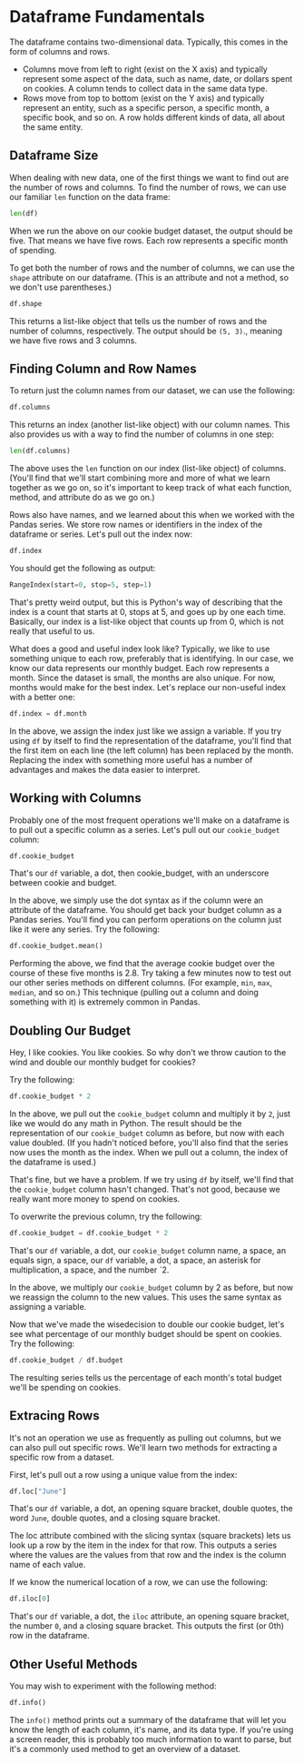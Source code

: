 
# Dataframe Fundamentals

The dataframe contains two-dimensional data. Typically, this comes in the form of columns and rows. 

- Columns move from left to right (exist on the X axis) and typically represent some aspect of the data, such as name, date, or dollars spent on cookies. A column tends to collect data in the same data type.
- Rows move from top to bottom (exist on the Y axis) and typically represent an entity, such as a specific person, a specific month, a specific book, and so on. A row holds different kinds of data, all about the same entity.

## Dataframe Size

When dealing with new data, one of the first things we want to find out are the number of rows and columns. To find the number of rows, we can use our familiar `len` function on the data frame:

```python
len(df)
```

When we run the above on our cookie budget dataset, the output should be five. That means we have five rows. Each row represents a specific month of spending.

To get both the number of rows and the number of columns, we can use the `shape` attribute on our dataframe. (This is an attribute and not a method, so we don't use parentheses.)

```python
df.shape
```

This returns a list-like object that tells us the number of rows and the number of columns, respectively. The output should be `(5, 3)`., meaning we have five rows and 3 columns.

## Finding Column and Row Names

To return just the column names from our dataset, we can use the following:

```python
df.columns
```

This returns an index (another list-like object) with our column names. This also provides us with a way to find the number of columns in one step:

```python
len(df.columns)
```

The above uses the `len` function on our index (list-like object) of columns. (You'll find that we'll start combining more and more of what we learn together as we go on, so it's important to keep track of what each function, method, and attribute do as we go on.)

Rows also have names, and we learned about this when we worked with the Pandas series. We store row names or identifiers in the index of the dataframe or series. Let's pull out the index now:

```python
df.index
```
You should get the following as output:

```python
RangeIndex(start=0, stop=5, step=1)
```

That's pretty weird output, but this is Python's way of describing that the index is a count that starts at 0, stops at 5, and goes up by one each time. Basically, our index is a list-like object that counts up from 0, which is not really that useful to us.

What does a good and useful index look like? Typically, we like to use something unique to each row, preferably that is identifying. In our case, we know our data represents our monthly budget. Each row represents a month. Since the dataset is small, the months are also unique. For now, months would make for the best index. Let's replace our non-useful index with a better one:

```python
df.index = df.month
```

In the above, we assign the index just like we assign a variable. If you try using `df` by itself to find the representation of the dataframe, you'll find that the first item on each line (the left column) has been replaced by the month. Replacing the index with something more useful has a number of advantages and makes the data easier to interpret.

## Working with Columns

Probably one of the most frequent operations we'll make on a dataframe is to pull out a specific column as a series. Let's pull out our `cookie_budget` column:

```python
df.cookie_budget
```

That's our `df` variable, a dot, then cookie_budget, with an underscore between cookie and budget.

In the above, we simply use the dot syntax as if the column were an attribute of the dataframe. You should get back your budget column as a Pandas series. You'll find you can perform operations on the column just like it were any series. Try the following:

```python
df.cookie_budget.mean()
```

Performing the above, we find that the average cookie budget over the course of these five months is 2.8. Try taking a few minutes now to test out our other series methods on different columns. (For example, `min`, `max`, `median`, and so on.) This technique (pulling out a column and doing something with it) is extremely common in Pandas.

## Doubling Our Budget

Hey, I like cookies. You like cookies. So why don't we throw caution to the wind and double our monthly budget for cookies?

Try the following:

```python
df.cookie_budget * 2
```

In the above, we pull out the `cookie_budget` column and multiply it by `2`, just like we would do any math in Python. The result should be the representation of our `cookie_budget` column as before, but now with each value doubled. (If you hadn't noticed before, you'll also find that the series now uses the month as the index. When we pull out a column, the index of the dataframe is used.)

That's fine, but we have a problem. If we try using `df` by itself, we'll find that the `cookie_budget` column hasn't changed. That's not good, because we really want more money to spend on cookies.

To overwrite the previous column, try the following:

```python
df.cookie_budget = df.cookie_budget * 2
```

That's our `df` variable, a dot, our `cookie_budget` column name, a space, an equals sign, a space, our `df` variable, a dot, a space, an asterisk for multiplication, a space, and the number `2.

In the above, we multiply our `cookie_budget` column by 2 as before, but now we reassign the column to the new values. This uses the same syntax as assigning a variable. 

Now that we've made the wisedecision to double our cookie budget, let's see what percentage of our monthly budget should be spent on cookies. Try the following:

```python
df.cookie_budget / df.budget
```
The resulting series tells us the percentage of each month's total budget we'll be spending on cookies.

## Extracing Rows

It's not an operation we use as frequently as pulling out columns, but we can also pull out specific rows. We'll learn two methods for extracting a specific row from a dataset.

First, let's pull out a row using a unique value from the index:

```python
df.loc["June"]
```
That's our `df` variable, a dot, an opening square bracket, double quotes, the word `June`, double quotes, and a closing square bracket.

The loc attribute combined with the slicing syntax (square brackets) lets us look up a row by the item in the index for that row. This outputs a series where the values are the values from that row and the index is the column name of each value.

If we know the numerical location of a row, we can use the following:

```python
df.iloc[0]
```

That's our `df` variable, a dot, the `iloc` attribute, an opening square bracket, the number `0`, and a closing square bracket. This outputs the first (or 0th) row in the dataframe.

## Other Useful Methods

You may wish to experiment with the following method:

```python
df.info()
```

The `info()` method prints out a summary of the dataframe that will let you know the length of each column, it's name, and its data type. If you're using a screen reader, this is probably too much information to want to parse, but it's a commonly used method to get an overview of a dataset.
